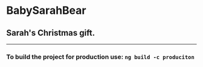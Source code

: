 # BabySarahBear

## Sarah's Christmas gift.

---------------------------

### To build the project for production use: ``` ng build -c produciton ```